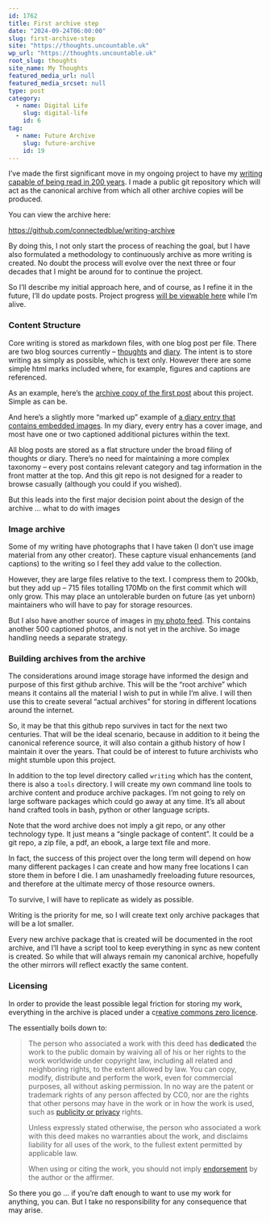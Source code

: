 ```yaml
---
id: 1762
title: First archive step
date: "2024-09-24T06:00:00"
slug: first-archive-step
site: "https://thoughts.uncountable.uk"
wp_url: "https://thoughts.uncountable.uk"
root_slug: thoughts
site_name: My Thoughts
featured_media_url: null
featured_media_srcset: null
type: post
category:
  - name: Digital Life
    slug: digital-life
    id: 6
tag:
  - name: Future Archive
    slug: future-archive
    id: 19
---
```



<p>I&#8217;ve made the first significant move in my ongoing project to have my <a href="https://thoughts.uncountable.uk/reading-me-in-200-years/" data-type="post" data-id="612">writing capable of being read in 200 years</a>.  I made a public git repository which will act as the canonical archive from which all other archive copies will be produced.</p>



<p>You can view the archive here:</p>



<p><a href="https://github.com/connectedblue/writing-archive">https://github.com/connectedblue/writing-archive</a></p>



<p>By doing this, I not only start the process of reaching the goal, but I have also formulated a methodology to continuously archive as more writing is created. No doubt the process will evolve over the next three or four decades that I might be around for to continue the project.</p>



<p>So I&#8217;ll describe my initial approach here, and of course, as I refine it in the future, I&#8217;ll do update posts.  Project progress <a href="/topic/future-archive/">will be viewable here</a> while I&#8217;m alive.</p>



<h3 class="wp-block-heading">Content Structure</h3>



<p>Core writing is stored as markdown files, with one blog post per file.  There are two blog sources currently &#8211; <a href="/#">thoughts</a> and <a href="https://diary.uncountable.uk/">diary</a>.  The intent is to store writing as simply as possible, which is text only.  However there are some simple html marks included where, for example, figures and captions are referenced.</p>



<p>As an example, here&#8217;s the <a href="https://raw.githubusercontent.com/connectedblue/writing-archive/refs/heads/main/writing/thoughts/reading-me-in-200-years.md">archive copy of the first post</a> about this project.  Simple as can be.</p>



<p>And here&#8217;s a slightly more &#8220;marked up&#8221; example of <a href="https://raw.githubusercontent.com/connectedblue/writing-archive/refs/heads/main/writing/diary/all-calm-in-calmsden.md">a diary entry that contains embedded images</a>.  In my diary, every entry has a cover image, and most have one or two captioned additional pictures within the text.</p>



<p>All blog posts are stored as a flat structure under the broad filing of thoughts or diary.  There&#8217;s no need for maintaining a more complex taxonomy &#8211; every post contains relevant category and tag information in the front matter at the top.  And this git repo is not designed for a reader to browse casually (although you could if you wished).</p>



<p>But this leads into the first major decision point about the design of the archive &#8230; what to do with images</p>



<h3 class="wp-block-heading">Image archive</h3>



<p>Some of my writing have photographs that I have taken (I don&#8217;t use image material from any other creator).  These capture visual enhancements (and captions) to the writing so I feel they add value to the collection.</p>



<p>However, they are large files relative to the text.  I compress them to 200kb, but they add up &#8211; 715 files totalling 170Mb on the first commit which will only grow.  This may place an untolerable burden on future (as yet unborn) maintainers who will have to pay for storage resources.  </p>



<p>But I also have another source of images in <a href="https://diary.uncountable.uk/snapshots/">my photo feed</a>.  This contains another 500 captioned photos, and is not yet in the archive.  So image handling needs a separate strategy.</p>



<h3 class="wp-block-heading">Building archives from the archive</h3>



<p>The considerations around image storage have informed the design and purpose of this first github archive. This will be the &#8220;root archive&#8221; which means it contains all the material I wish to put in while I&#8217;m alive. I will then use this to create several &#8220;actual archives&#8221; for storing in different locations around the internet.</p>



<p>So, it may be that this github repo survives in tact for the next two centuries.  That will be the ideal scenario, because in addition to it being the canonical reference source, it will also contain a github history of how I maintain it over the years.  That could be of interest to future archivists who might stumble upon this project.</p>



<p>In addition to the top level directory called <code>writing</code> which has the content, there is also a <code>tools</code> directory.  I will create my own command line tools to archive content and produce archive packages.  I&#8217;m not going to rely on large software packages which could go away at any time.  It&#8217;s all about hand crafted tools in bash, python or other language scripts.</p>



<p>Note that the word archive does not imply a git repo, or any other technology type.  It just means a &#8220;single package of content&#8221;.  It could be a git repo, a zip file, a pdf, an ebook, a large text file and more.  </p>



<p>In fact, the success of this project over the long term will depend on how many different packages I can create and how many free locations I can store them in before I die.  I am unashamedly freeloading future resources, and therefore at the ultimate mercy of those resource owners.</p>



<p>To survive, I will have to replicate as widely as possible.</p>



<p>Writing is the priority for me, so I will create text only archive packages that will be a lot smaller. </p>



<p>Every new archive package that is created will be documented in the root archive, and I&#8217;ll have a script tool to keep everything in sync as new content is created.  So while that will always remain my canonical archive, hopefully the other mirrors will reflect exactly the same content.</p>



<h3 class="wp-block-heading">Licensing</h3>



<p>In order to provide the least possible legal friction for storing my work, everything in the archive is placed under a c<a href="https://raw.githubusercontent.com/connectedblue/writing-archive/refs/heads/main/LICENSE">reative commons zero licence</a>.</p>



<p>The essentially boils down to:</p>



<blockquote class="wp-block-quote is-style-plain is-layout-flow wp-block-quote-is-layout-flow is-style-plain--21">
<p>The person who associated a work with this deed has <strong>dedicated</strong> the work to the public domain by waiving all of his or her rights to the work worldwide under copyright law, including all related and neighboring rights, to the extent allowed by law. You can copy, modify, distribute and perform the work, even for commercial purposes, all without asking permission. In no way are the patent or trademark rights of any person affected by CC0, nor are the rights that other persons may have in the work or in how the work is used, such as <a href="https://creativecommons.org/publicdomain/zero/1.0/deed.en#ref-publicity-rights">publicity or privacy</a> rights.</p>



<p>Unless expressly stated otherwise, the person who associated a work with this deed makes no warranties about the work, and disclaims liability for all uses of the work, to the fullest extent permitted by applicable law.</p>



<p>When using or citing the work, you should not imply <a href="https://creativecommons.org/publicdomain/zero/1.0/deed.en#ref-endorsement">endorsement</a> by the author or the affirmer.</p>
</blockquote>



<p>So there you go &#8230; if you&#8217;re daft enough to want to use my work for anything, you can.  But I take no responsibility for any consequence that may arise.</p>
